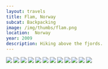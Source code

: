 ```yaml
--- 
layout: travels
title: Flam, Norway
subcat: Backpacking
image: /img/thumbs/flam.png
location:  Norway
year: 2009
description: Hiking above the fjords. 
---
```


 <img src="https://lh4.googleusercontent.com/-oiqji1tekgI/T1vboH1IKQI/AAAAAAAABlU/usVa181urHA/w600-h450-no/DSCF3178.JPG">

 <img src="https://lh3.googleusercontent.com/-uljJVsRn2BU/T1vbn_F4LMI/AAAAAAAABlM/vnD47eJ6i7E/w600-h450-no/DSCF3185.JPG">

 <img src="https://lh3.googleusercontent.com/-nFxRIioH8LY/T1vbn4fYS0I/AAAAAAAABlQ/ujVbkDmmbSE/w600-h450-no/DSCF3191.JPG">

 <img src="https://lh6.googleusercontent.com/-shKvCYhA8S4/T1vbo59TTlI/AAAAAAAABlk/adwPICV7Ans/w600-h450-no/DSCF3197.JPG">

 <img src="https://lh4.googleusercontent.com/-ZGEPhGbsFoE/T1vbo0_1-6I/AAAAAAAABls/ja6vlLXIcP8/w600-h450-no/DSCF3200.JPG">

 <img src="https://lh5.googleusercontent.com/-YbPrhUwRgqQ/T1vbpVCsJOI/AAAAAAAABl8/8GXeD5MndKc/w600-h450-no/DSCF3226.JPG">

 <img src="https://lh3.googleusercontent.com/-8kMiKQkPESk/T1vbphnVZNI/AAAAAAAABmM/30sLhwjc5pk/w600-h450-no/DSCF3228.JPG">

 <img src="https://lh6.googleusercontent.com/-Pxcdw9BnSmo/T1vbp6LTvNI/AAAAAAAABmY/PPNYq9u4HfI/w600-h450-no/DSCF3232.JPG">

 <img src="https://lh6.googleusercontent.com/-e5DB2AahNLc/T1vbpwsz8CI/AAAAAAAABmU/ol0PkwgNVmU/w600-h450-no/DSCF3233.JPG">

 <img src="https://lh4.googleusercontent.com/-G7Z-zS5LRLk/T1vbqJeYqJI/AAAAAAAABmk/JP3naLzH9hQ/w600-h450-no/DSCF3241.JPG">

 <img src="https://lh4.googleusercontent.com/-1oqS349zqbA/T1vbqLPkCtI/AAAAAAAABmo/Qk-mj3inR-g/w600-h450-no/DSCF3242.JPG">

 <img src="https://lh4.googleusercontent.com/-cgB0pyeWDlw/T1vbqdcHfHI/AAAAAAAABm4/9gkWNqYbwcs/w600-h450-no/DSCF3244.JPG">


